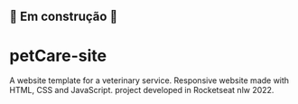 ## :hammer: Em construção :wrench:
# petCare-site
A website template for a veterinary service. Responsive website made with HTML, CSS and JavaScript. project developed in Rocketseat nlw 2022.
